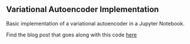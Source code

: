 ## Variational Autoencoder Implementation

Basic implementation of a variational autoencoder in a Jupyter Notebook.

Find the blog post that goes along with this code [here]('https://www.andrewszot.com/blog/machine_learning/variational_autoencoders')
